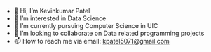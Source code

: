 - 👋 Hi, I’m Kevinkumar Patel
- 👀 I’m interested in Data Science
- 🌱 I’m currently pursuing Computer Science in UIC
- 💞️ I’m looking to collaborate on Data related programming projects
- 📫 How to reach me via email: kpatel5071@gmail.com

<!---
kevu4567 is a ✨ special ✨ repository because its `README.md` (this file) appears on your GitHub profile.
You can click the Preview link to take a look at your changes.
--->
